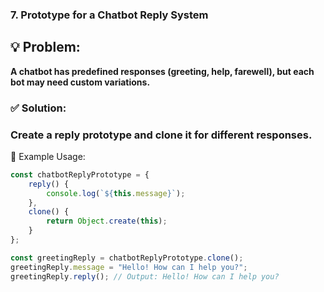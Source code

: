 ### 7. Prototype for a Chatbot Reply System
## 💡 Problem:
**A chatbot has predefined responses (greeting, help, farewell), but each bot may need custom variations.**

### ✅ Solution:

### Create a reply prototype and clone it for different responses.
📌 Example Usage:

```javascript
const chatbotReplyPrototype = {
    reply() {
        console.log(`${this.message}`);
    },
    clone() {
        return Object.create(this);
    }
};

const greetingReply = chatbotReplyPrototype.clone();
greetingReply.message = "Hello! How can I help you?";
greetingReply.reply(); // Output: Hello! How can I help you?
```